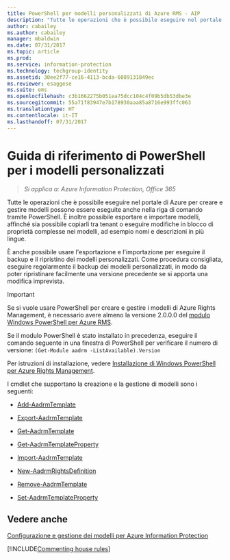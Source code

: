 ```yaml
---
title: PowerShell per modelli personalizzati di Azure RMS - AIP
description: "Tutte le operazioni che è possibile eseguire nel portale di Azure per creare e gestire modelli di gestione dei diritti possono essere eseguite anche dalla riga di comando tramite PowerShell. È inoltre possibile esportare e importare modelli, affinché sia possibile copiarli tra tenant o eseguire modifiche in blocco di proprietà complesse nei modelli, ad esempio nomi e descrizioni in più lingue."
author: cabailey
ms.author: cabailey
manager: mbaldwin
ms.date: 07/31/2017
ms.topic: article
ms.prod: 
ms.service: information-protection
ms.technology: techgroup-identity
ms.assetid: 30ee2f77-ce16-4113-bcda-6089131849ec
ms.reviewer: esaggese
ms.suite: ems
ms.openlocfilehash: c3b1662275b051ea75dcc104c4f09b5db53dbe3e
ms.sourcegitcommit: 55a71f83947e7b178930aaa85a8716e993ffc063
ms.translationtype: HT
ms.contentlocale: it-IT
ms.lasthandoff: 07/31/2017
---
```

# <a name="powershell-reference-for-custom-templates"></a>Guida di riferimento di PowerShell per i modelli personalizzati

>*Si applica a: Azure Information Protection, Office 365*

Tutte le operazioni che è possibile eseguire nel portale di Azure per creare e gestire modelli possono essere eseguite anche nella riga di comando tramite PowerShell. È inoltre possibile esportare e importare modelli, affinché sia possibile copiarli tra tenant o eseguire modifiche in blocco di proprietà complesse nei modelli, ad esempio nomi e descrizioni in più lingue.

È anche possibile usare l'esportazione e l'importazione per eseguire il backup e il ripristino dei modelli personalizzati. Come procedura consigliata, eseguire regolarmente il backup dei modelli personalizzati, in modo da poter ripristinare facilmente una versione precedente se si apporta una modifica imprevista.

> [!IMPORTANT]
> Se si vuole usare PowerShell per creare e gestire i modelli di Azure Rights Management, è necessario avere almeno la versione 2.0.0.0 del [modulo Windows PowerShell per Azure RMS](https://go.microsoft.com/fwlink/?LinkId=257721).
> 
> Se il modulo PowerShell è stato installato in precedenza, eseguire il comando seguente in una finestra di PowerShell per verificare il numero di versione: `(Get-Module aadrm -ListAvailable).Version`

Per istruzioni di installazione, vedere [Installazione di Windows PowerShell per Azure Rights Management](install-powershell.md).

I cmdlet che supportano la creazione e la gestione di modelli sono i seguenti:

- [Add-AadrmTemplate](/powershell/module/aadrm/add-aadrmtemplate)

- [Export-AadrmTemplate](/powershell/module/aadrm/export-aadrmtemplate)

- [Get-AadrmTemplate](/powershell/module/aadrm/get-aadrmtemplate)

- [Get-AadrmTemplateProperty](/powershell/module/aadrm/get-aadrmtemplateproperty)

- [Import-AadrmTemplate](/powershell/module/aadrm/import-aadrmtemplate)

- [New-AadrmRightsDefinition](/powershell/module/aadrm/new-aadrmrightsdefinition)

- [Remove-AadrmTemplate](/powershell/module/aadrm/remove-aadrmtemplate)

- [Set-AadrmTemplateProperty](/powershell/module/aadrm/set-aadrmtemplateproperty)



## <a name="see-also"></a>Vedere anche
[Configurazione e gestione dei modelli per Azure Information Protection](configure-policy-templates.md)

[!INCLUDE[Commenting house rules](../includes/houserules.md)]